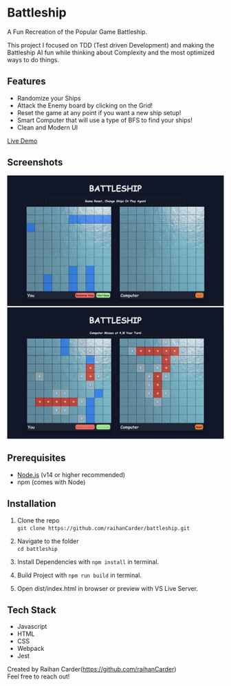 # Battleship

A Fun Recreation of the Popular Game Battleship.

This project I focused on TDD (Test driven Development) and making the Battleship AI fun while thinking about Complexity and the most optimized ways to do things.

## Features

- Randomize your Ships
- Attack the Enemy board by clicking on the Grid!
- Reset the game at any point if you want a new ship setup!
- Smart Computer that will use a type of BFS to find your ships!
- Clean and Modern UI

[Live Demo](https://raihancarder.github.io/battleship/)

## Screenshots

![Initialized Screen](./src/images/screenshot1.png)
![Gameplay](./src/images/screenshot2.png)

## Prerequisites

- [Node.js](https://nodejs.org/) (v14 or higher recommended)
- npm (comes with Node)

## Installation

1. Clone the repo  
   `git clone https://github.com/raihanCarder/battleship.git`

2. Navigate to the folder  
   `cd battleship`

3. Install Dependencies with `npm install` in terminal.

4. Build Project with `npm run build` in terminal.

5. Open dist/index.html in browser or preview with VS Live Server.

## Tech Stack

- Javascript
- HTML
- CSS
- Webpack
- Jest

Created by Raihan Carder(https://github.com/raihanCarder)  
Feel free to reach out!
